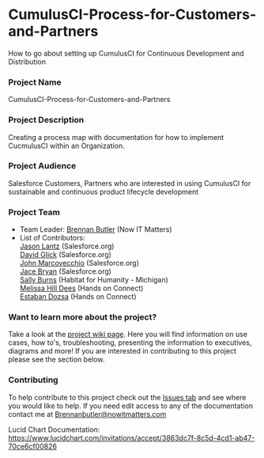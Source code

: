 # CumulusCI-Process-for-Customers-and-Partners
How to go about setting up CumulusCI for Continuous Development and Distribution

### Project Name
CumulusCI-Process-for-Customers-and-Partners

### Project Description
Creating a process map with documentation for how to implement CucmulusCI within an Organization.

### Project Audience
Salesforce Customers, Partners who are interested in using CumulusCI for sustainable and continuous product lifecycle development

### Project Team

* Team Leader:
      [Brennan Butler](https://github.com/brennanbutlerRAD) (Now IT Matters)
* List of Contributors: <br>
[Jason Lantz](https://github.com/jlantz) (Salesforce.org)<br>
[David Glick](https://github.com/davisagli)
(Salesforce.org)<br>
[John Marcovecchio](https://github.com/johnmarco) (Salesforce.org)<br>
[Jace Bryan](https://github.com/jacebryan) (Salesforce.org)<br>
[Sally Burns](https://github.com/sallyb) (Habitat for Humanity - Michigan)<br>
[Melissa Hill Dees](https://github.com/melissahilldees) (Hands on Connect)<br>
[Estaban Dozsa](https://github.com/estebanavv) (Hands on Connect)

### Want to learn more about the project?
Take a look at the [project wiki page](https://github.com/SFDO-Sprint-2019-Detroit/CumulusCI-Process-for-Customers-and-Partners/wiki). Here you will find information on use cases, how to's, troubleshooting, presenting the information to executives, diagrams and more! If you are interested in contributing to this project please see the section below.

### Contributing
To help contribute to this project check out the [Issues tab](https://github.com/SFDO-Sprint-2019-Detroit/CumulusCI-Process-for-Customers-and-Partners/issues) and see where you would like to help. If you need edit access to any of the documentation contact me at Brennanbutler@nowitmatters.com

Lucid Chart Documentation: https://www.lucidchart.com/invitations/accept/3863dc7f-8c5d-4cd1-ab47-70ce6cf00826


